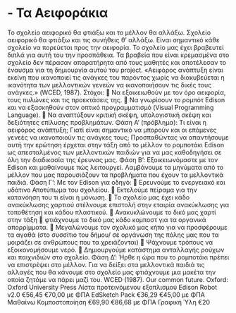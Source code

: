 # - Τα Αειφοράκια
Το σχολείο αειφορικό θα φτιάξω και το μέλλον θα αλλάξω.
Σχολείο αειφορικό θα φτιάξω και τις συνήθεις θ’ αλλάξω.
Είναι σημαντικό κάθε σχολείο να πορεύεται προς την αειφορία. Το σχολείο μας έχει
βραβευτεί διπλά για αυτή του την προσπάθεια. Τα βραβεία που είναι κρεμασμένα
στο σχολείο δεν πέρασαν απαρατήρητα από τους μαθητές και αποτέλεσαν το
έναυσμα για τη δημιουργία αυτού του project.
«Αειφόρος ανάπτυξη είναι εκείνη που ικανοποιεί τις ανάγκες του παρόντος χωρίς
να διακυβεύεται η ικανότητα των μελλοντικών γενεών να ικανοποιήσουν τις δικές
τους ανάγκες.» (WCED, 1987).
Στόχοι:
 Να εξοικειωθούν με τον όρο αειφορία, τους πυλώνες και τις προεκτάσεις
της.
 Να γνωρίσουν το ρομπότ Edison και να εξασκηθούν στον οπτικό
προγραμματισμό (Visual Programming Language).
 Να αναπτύξουν κριτική σκέψη, υπολογιστική σκέψη και δεξιότητες επίλυσης
προβλημάτων.
Φάση Α’ (πρόβλημα): Τι είναι η αειφόρος ανάπτυξη; Γιατί είναι σημαντικό να
μπορούν και οι επόμενες γενεές να ικανοποιούν τις ανάγκες τους; Προσπαθώντας
να απαντήσουμε αυτή την ερώτηση έρχεται στην τάξη από το μέλλον το ρομποτάκι
Edison ως απεσταλμένος των μελλοντικών παιδιών για να μας καθοδηγήσει σε όλη
την διαδικασία της έρευνας μας.
Φάση Β’: Εξοικειωνόμαστε με τον Edison και μαθαίνουμε πώς λειτουργεί.
Λαμβάνουμε τα μηνύματα από το μέλλον που μας παρουσιάζουν τα προβλήματα
που έχουν τα μελλοντικά παιδιά.
Φάση Γ’: Με τον Edison για οδηγό:
 Ερευνούμε το ενεργειακό και υδάτινο Αποτύπωμα του σχολείου.
 Εκτελούμε πείραμα για την κατανόηση του τι είναι η μόνωση.
 Το σχολείο μας έχει κάδο ανακύκλωσης χαρτιού στέλνουμε επιστολή στην
εταιρία ανακύκλωσης για τοποθέτηση και κάδου πλαστικού.
 Ανακυκλώνουμε το δικό μας χαρτί στην τάξη
 φτιάχνουμε το δικό μας κάδο κομποστ για τα οργανικά απορρίμματα.
 Μεγαλώνουμε τον σχολικό μας κήπο για να προσφέρουμε τα αγαθά (στο
συσσίτιο του δήμου/ σε οργάνωση της πόλης μας που τα μοιράζει σε
ανθρώπους που τα χρειάζονται)
 Ψάχνουμε τρόπους να εξοικονομήσουμε νερό.
 Δημιουργούμε κατάστημα ανταλλαγής ρούχων και παιχνιδιών στο σχολείο.
Φάση Δ’: Ήρθε η ώρα που το ρομποτάκι πρέπει να επιστρέψει στο μέλλον. Για να
δείξει στα μελλοντικά παιδιά τις αλλαγές που θα κάνουμε στο σχολείο μας
φτιάχνουμε μια μακέτα την οποία ζητάμε να πάρει μαζί του.
WCED (1987). Our common future. Oxford: Oxford University Press
Λίστα προτεινόμενου εξοπλισμού
Edison Robot v2.0
€56,45 €70,00 με ΦΠΑ
EdSketch Pack
€36,29 €45,00 με ΦΠΑ
Μαθαίνω Κομποστοποίηση
€69,90 €86,68 με ΦΠΑ
Γραφική Ύλη
€20

